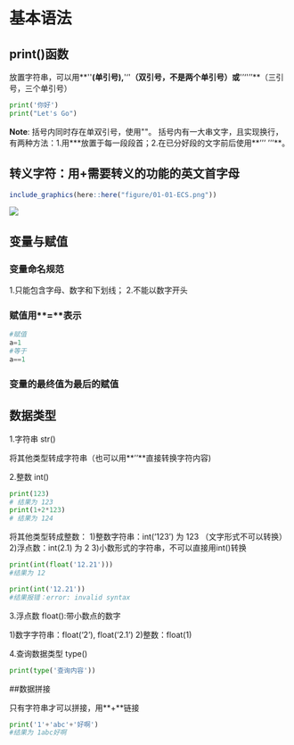 
# 基本语法

## print()函数

放置字符串，可以用**''**(单引号),**'‘'**（双引号，不是两个单引号）或**'’‘'’’**（三引号，三个单引号）

``` python
print('你好')
print("Let's Go")
```

**Note**: 括号内同时存在单双引号，使用""。
括号内有一大串文字，且实现换行，有两种方法：1.用\*\*\*放置于每一段段首；2.在已分好段的文字前后使用**’’’
’’’**。

## 转义字符：用+需要转义的功能的英文首字母

``` r
include_graphics(here::here("figure/01-01-ECS.png"))
```

![](D:/python_tutoring/figure/01-01-ECS.png)<!-- -->

## 变量与赋值

### 变量命名规范

1.只能包含字母、数字和下划线； 2.不能以数字开头

### 赋值用**=**表示

``` python
#赋值
a=1
#等于
a==1
```

### 变量的最终值为最后的赋值

## 数据类型

1.字符串 str()

将其他类型转成字符串（也可以用**’’**直接转换字符内容)

2.整数 int()

``` python
print(123)
# 结果为 123
print(1+2*123)
# 结果为 124
```

将其他类型转成整数： 1)整数字符串：int(‘123’) 为 123 （文字形式不可以转换） 2)浮点数：int(2.1) 为 2
3)小数形式的字符串，不可以直接用int()转换

``` python
print(int(float('12.21')))
#结果为 12

print(int('12.21'))
#结果报错：error: invalid syntax
```

3.浮点数 float():带小数点的数字

1)数字字符串：float(‘2’), float(‘2.1’) 2)整数：float(1)

4.查询数据类型 type()

``` python
print(type('查询内容'))
```

\#\#数据拼接

只有字符串才可以拼接，用**+**链接

``` python
print('1'+'abc'+'好啊')
#结果为 1abc好啊
```

